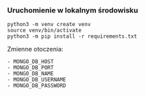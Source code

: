 ### Uruchomienie w lokalnym środowisku
```
python3 -m venv create venv
source venv/bin/activate
python3 -m pip install -r requirements.txt
```
Zmienne otoczenia:
```
- MONGO_DB_HOST
- MONGO_DB_PORT
- MONGO_DB_NAME
- MONGO_DB_USERNAME
- MONGO_DB_PASSWORD
```

